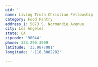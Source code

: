 ```yaml
---
uid: ''
name: Living Truth Christian Fellowship
category: Food Pantry
address_1: 5873 S. Normandie Avenue
city: Los Angeles
state: CA
zipcode: '90044'
phone: 323.290.3909
latitude: '33.9877081'
longitude: '-118.3002282'

---
```

